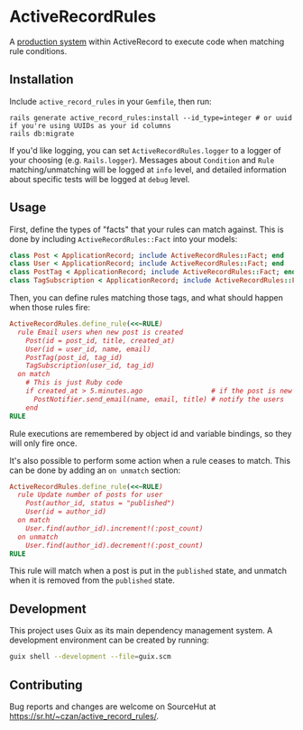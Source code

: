 # ActiveRecordRules

A [production system][] within ActiveRecord to execute code when matching rule conditions.

[production system]: https://en.wikipedia.org/wiki/Production_system_(computer_science)

## Installation

Include `active_record_rules` in your `Gemfile`, then run:

```shell
rails generate active_record_rules:install --id_type=integer # or uuid if you're using UUIDs as your id columns
rails db:migrate
```

If you'd like logging, you can set `ActiveRecordRules.logger` to a logger of your choosing (e.g. `Rails.logger`). Messages about `Condition` and `Rule` matching/unmatching will be logged at `info` level, and detailed information about specific tests will be logged at `debug` level.

## Usage

First, define the types of "facts" that your rules can match against. This is done by including `ActiveRecordRules::Fact` into your models:

```ruby
class Post < ApplicationRecord; include ActiveRecordRules::Fact; end
class User < ApplicationRecord; include ActiveRecordRules::Fact; end
class PostTag < ApplicationRecord; include ActiveRecordRules::Fact; end
class TagSubscription < ApplicationRecord; include ActiveRecordRules::Fact; end
```

Then, you can define rules matching those tags, and what should happen when those rules fire:

```ruby
ActiveRecordRules.define_rule(<<~RULE)
  rule Email users when new post is created
    Post(id = post_id, title, created_at)
    User(id = user_id, name, email)
    PostTag(post_id, tag_id)
    TagSubscription(user_id, tag_id)
  on match
    # This is just Ruby code
    if created_at > 5.minutes.ago                 # if the post is new
      PostNotifier.send_email(name, email, title) # notify the users
    end
RULE
```

Rule executions are remembered by object id and variable bindings, so they will only fire once.

It's also possible to perform some action when a rule ceases to match. This can be done by adding an `on unmatch` section:

```ruby
ActiveRecordRules.define_rule(<<~RULE)
  rule Update number of posts for user
    Post(author_id, status = "published")
    User(id = author_id)
  on match
    User.find(author_id).increment!(:post_count)
  on unmatch
    User.find(author_id).decrement!(:post_count)
RULE
```

This rule will match when a post is put in the `published` state, and unmatch when it is removed from the `published` state.

## Development

This project uses Guix as its main dependency management system. A development environment can be created by running:

```sh
guix shell --development --file=guix.scm
```

## Contributing

Bug reports and changes are welcome on SourceHut at <https://sr.ht/~czan/active_record_rules/>.
